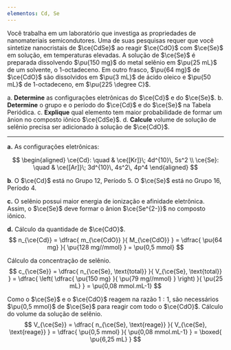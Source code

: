 ```yaml
---
elementos: Cd, Se
---
```


Você trabalha em um laboratório que investiga as propriedades de nanomateriais semicondutores. Uma de suas pesquisas requer que você sintetize nanocristais de $\ce{CdSe}$ ao reagir $\ce{CdO}$ com $\ce{Se}$ em solução, em temperaturas elevadas. A solução de $\ce{Se}$ é preparada dissolvendo $\pu{150 mg}$ do metal selênio em $\pu{25 mL}$ de um solvente, o 1-octadeceno. Em outro frasco, $\pu{64 mg}$ de $\ce{CdO}$ são dissolvidos em $\pu{3 mL}$ de ácido oleico e $\pu{50 mL}$ de 1-octadeceno, em $\pu{225 \degree C}$.

a. **Determine** as configurações eletrônicas do $\ce{Cd}$ e do $\ce{Se}$.
b. **Determine** o grupo e o período do $\ce{Cd}$ e do $\ce{Se}$ na Tabela Periódica.
c. **Explique** qual elemento tem maior probabilidade de formar um ânion no composto iônico $\ce{CdSe}$.
d. **Calcule** volume de solução de selênio precisa ser adicionado à solução de $\ce{CdO}$.

---

**a.** As configurações eletrônicas:

$$
\begin{aligned}
    \ce{Cd}: \quad & \ce{[Kr]}\; 4d^{10}\, 5s^2 \\
    \ce{Se}: \quad & \ce{[Ar]}\; 3d^{10}\, 4s^2\, 4p^4
\end{aligned}
$$

**b**. O $\ce{Cd}$ está no Grupo 12, Período 5. O $\ce{Se}$ está no Grupo 16, Período 4.

**c.** O selênio possui maior energia de ionização e afinidade eletrônica. Assim, o $\ce{Se}$ deve formar o ânion $\ce{Se^{2-}}$ no composto iônico.

**d.** Cálculo da quantidade de $\ce{CdO}$.
$$
    n_{\ce{Cd}}
        = \dfrac{ m_{\ce{CdO}} }{ M_{\ce{CdO}} } 
        = \dfrac{ \pu{64 mg} }{ \pu{128 mg//mmol} } 
        = \pu{0,5 mmol}
$$

Cálculo da concentração de selênio.
$$
    c_{\ce{Se}} 
        = \dfrac{ n_{\ce{Se}, \text{total}} }{ V_{\ce{Se}, \text{total}} } 
        = \dfrac{ \left( \dfrac{ \pu{150 mg} }{  \pu{79 mg//mmol} } \right) }{ \pu{25 mL} } 
        = \pu{0,08 mmol.mL-1}
$$

Como o $\ce{Se}$ e o $\ce{CdO}$ reagem na razão $1: 1$, são necessários $\pu{0,5 mmol}$ de $\ce{Se}$ para reagir com todo o $\ce{CdO}$. Cálculo do volume da solução de selênio.
$$
    V_{\ce{Se}} 
        = \dfrac{ n_{\ce{Se}, \text{reage}} }{ V_{\ce{Se}, \text{reage}} } 
        = \dfrac{ \pu{0,5 mmol} }{ \pu{0,08 mmol.mL-1} } 
        = \boxed{ \pu{6,25 mL} }
$$


